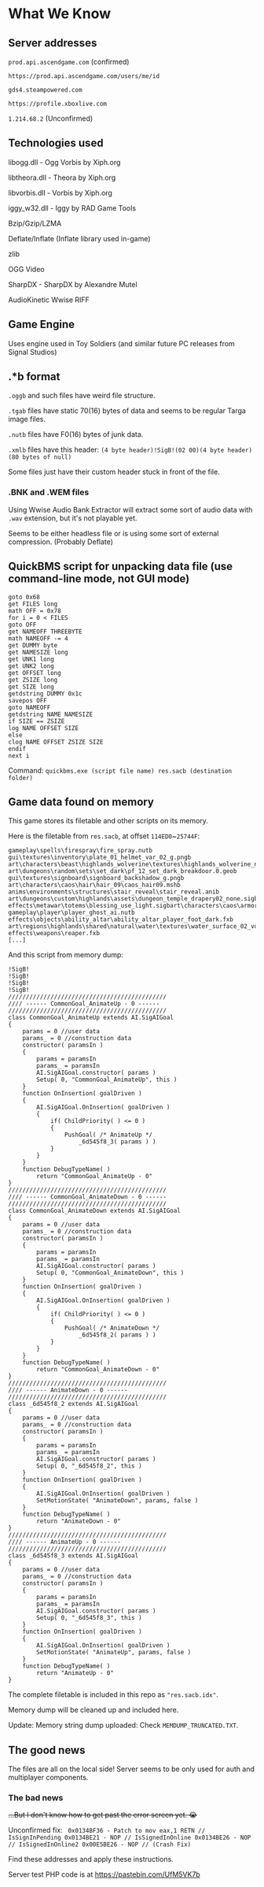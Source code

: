 # What We Know

## Server addresses
`prod.api.ascendgame.com` (confirmed)

`https://prod.api.ascendgame.com/users/me/id`

`gds4.steampowered.com`

`https://profile.xboxlive.com`

`1.214.68.2` (Unconfirmed)

## Technologies used
libogg.dll - Ogg Vorbis by Xiph.org

libtheora.dll - Theora by Xiph.org

libvorbis.dll - Vorbis by Xiph.org

iggy_w32.dll - Iggy by RAD Game Tools

Bzip/Gzip/LZMA

Deflate/Inflate (Inflate library used in-game)

zlib

OGG Video

SharpDX - SharpDX by Alexandre Mutel

AudioKinetic Wwise RIFF 

## Game Engine
Uses engine used in Toy Soldiers (and similar future PC releases from Signal Studios)

## .\*b format
`.oggb` and such files have weird file structure.

`.tgab` files have static 70(16) bytes of data and seems to be regular Targa image files.

`.nutb` files have F0(16) bytes of junk data.

`.xmlb` files have this header: `(4 byte header)!SigB!(02 00)(4 byte header)(80 bytes of null)`

Some files just have their custom header stuck in front of the file.

### .BNK and .WEM files
Using Wwise Audio Bank Extractor will extract some sort of audio data with `.wav` extension, but it's not playable yet. 

Seems to be either headless file or is using some sort of external compression. (Probably Deflate)

## QuickBMS script for unpacking data file (use command-line mode, not GUI mode)
```
goto 0x68
get FILES long
math OFF = 0x78
for i = 0 < FILES
goto OFF
get NAMEOFF THREEBYTE
math NAMEOFF -= 4
get DUMMY byte
get NAMESIZE long
get UNK1 long
get UNK2 long
get OFFSET long
get ZSIZE long
get SIZE long
getdstring DUMMY 0x1c
savepos OFF
goto NAMEOFF
getdstring NAME NAMESIZE
if SIZE == ZSIZE
log NAME OFFSET SIZE
else
clog NAME OFFSET ZSIZE SIZE
endif
next i
```
Command: `quickbms.exe (script file name) res.sacb (destination folder)`

## Game data found on memory
This game stores its filetable and other scripts on its memory.

Here is the filetable from `res.sacb`, at offset `114ED0`~`25744F`:

```
gameplay\spells\firespray\fire_spray.nutb
gui\textures\inventory\plate_01_helmet_var_02_g.pngb
art\characters\beast\highlands_wolverine\textures\highlands_wolverine_n.tgab
art\dungeons\random\sets\set_dark\pf_12_set_dark_breakdoor.0.geob
gui\textures\signboard\signboard_backshadow_g.pngb
art\characters\caos\hair\hair_09\caos_hair09.mshb
anims\environments\structures\stair_reveal\stair_reveal.anib
art\dungeons\custom\highlands\assets\dungeon_temple_drapery02_none.sigbgui\textures\messaging\how_to_combat_g.pngb
effects\metawar\totems\blessing_use_light.sigbart\characters\caos\armor\alignment\leather_03\leather_03_helm_light.0.geob
gameplay\player\player_ghost_ai.nutb
effects\objects\ability_altar\ability_altar_player_foot_dark.fxb
art\regions\highlands\shared\natural\water\textures\water_surface_02_void_d.tgab
effects\weapons\reaper.fxb
[...]
```

And this script from memory dump:
```
!SigB!
!SigB!
!SigB!
!SigB!
/////////////////////////////////////////////
//// ------ CommonGoal_AnimateUp - 0 ------
/////////////////////////////////////////////
class CommonGoal_AnimateUp extends AI.SigAIGoal
{
	params = 0 //user data
	params_ = 0 //construction data
	constructor( paramsIn )
	{
		params = paramsIn
		params_ = paramsIn
		AI.SigAIGoal.constructor( params )
		Setup( 0, "CommonGoal_AnimateUp", this )
	}
	function OnInsertion( goalDriven )
	{
		AI.SigAIGoal.OnInsertion( goalDriven )
		{
			if( ChildPriority( ) <= 0 )
			{
				PushGoal( /* AnimateUp */
					_6d545f8_3( params ) )
			}
		}
	}
	function DebugTypeName( )
		return "CommonGoal_AnimateUp - 0" 
}
/////////////////////////////////////////////
//// ------ CommonGoal_AnimateDown - 0 ------
/////////////////////////////////////////////
class CommonGoal_AnimateDown extends AI.SigAIGoal
{
	params = 0 //user data
	params_ = 0 //construction data
	constructor( paramsIn )
	{
		params = paramsIn
		params_ = paramsIn
		AI.SigAIGoal.constructor( params )
		Setup( 0, "CommonGoal_AnimateDown", this )
	}
	function OnInsertion( goalDriven )
	{
		AI.SigAIGoal.OnInsertion( goalDriven )
		{
			if( ChildPriority( ) <= 0 )
			{
				PushGoal( /* AnimateDown */
					_6d545f8_2( params ) )
			}
		}
	}
	function DebugTypeName( )
		return "CommonGoal_AnimateDown - 0" 
}
/////////////////////////////////////////////
//// ------ AnimateDown - 0 ------
/////////////////////////////////////////////
class _6d545f8_2 extends AI.SigAIGoal
{
	params = 0 //user data
	params_ = 0 //construction data
	constructor( paramsIn )
	{
		params = paramsIn
		params_ = paramsIn
		AI.SigAIGoal.constructor( params )
		Setup( 0, "_6d545f8_2", this )
	}
	function OnInsertion( goalDriven )
	{
		AI.SigAIGoal.OnInsertion( goalDriven )
		SetMotionState( "AnimateDown", params, false )
	}
	function DebugTypeName( )
		return "AnimateDown - 0" 
}
/////////////////////////////////////////////
//// ------ AnimateUp - 0 ------
/////////////////////////////////////////////
class _6d545f8_3 extends AI.SigAIGoal
{
	params = 0 //user data
	params_ = 0 //construction data
	constructor( paramsIn )
	{
		params = paramsIn
		params_ = paramsIn
		AI.SigAIGoal.constructor( params )
		Setup( 0, "_6d545f8_3", this )
	}
	function OnInsertion( goalDriven )
	{
		AI.SigAIGoal.OnInsertion( goalDriven )
		SetMotionState( "AnimateUp", params, false )
	}
	function DebugTypeName( )
		return "AnimateUp - 0" 
}
```

The complete filetable is included in this repo as `"res.sacb.idx"`.

Memory dump will be cleaned up and included here.

Update: Memory string dump uploaded: Check `MEMDUMP_TRUNCATED.TXT`.

## The good news
The files are all on the local side! Server seems to be only used for auth and multiplayer components.

### The bad news
~~...But I don't know how to get past the error screen yet. :sob:~~

Unconfirmed fix: ` 0x0134BF36 - Patch to mov eax,1 RETN // IsSignInPending 0x0134BE21 - NOP // IsSignedInOnline 0x0134BE26 - NOP // IsSignedInOnline2 0x00E5BE26 - NOP // (Crash Fix)`

Find these addresses and apply these instructions.


Server test PHP code is at https://pastebin.com/UfM5VK7b
